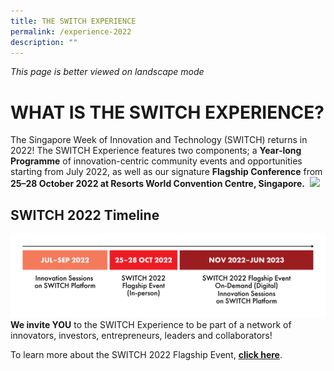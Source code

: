 ```yaml
---
title: THE SWITCH EXPERIENCE
permalink: /experience-2022
description: ""
---
```

*This page is better viewed on landscape mode*

# **WHAT IS THE SWITCH EXPERIENCE?**
The Singapore Week of Innovation and Technology (SWITCH) returns in 2022! The SWITCH Experience features two components; a **Year-long Programme** of innovation-centric community events and opportunities starting from July 2022, as well as our signature **Flagship Conference** from **25–28 October 2022 at Resorts World Convention Centre, Singapore.** 
![](/images/SWITCH%202022%20Landing%20Page/SWITCH%20Components%20Infographic%20(2400%20×%201600%20px)%20ver2.png)

## **SWITCH 2022 Timeline** 
![](/images/SWITCH%202022%20Landing%20Page/SWITCH%20Timeline%20ver%202%20(3).png)
**We invite YOU** to the SWITCH Experience to be part of a network of innovators, investors, entrepreneurs, leaders and collaborators! 

To learn more about the SWITCH 2022 Flagship Event, **[click here](/flagship-2022)**.
